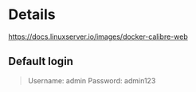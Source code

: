 # Details 
https://docs.linuxserver.io/images/docker-calibre-web

## Default login	
> Username: admin 
> Password: admin123
